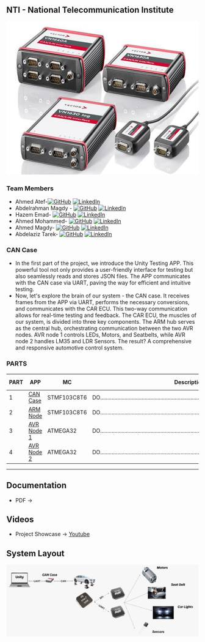 ## NTI - National Telecommunication Institute


  <div align="center">
  <a href="">
    <img src="https://github.com/ahmedatef1496/NTI_GP_CAN_CASE/blob/main/pic/header.jpg" alt="Logo" width="800" height="400">
  </a>
  </div>
  

### Team Members
- Ahmed Atef-[![GitHub](https://img.shields.io/badge/github-%23121011.svg?style=flat&logo=github&logoColor=white)]() [![LinkedIn](https://img.shields.io/badge/linkedin-%230077B5.svg?style=flat&logo=linkedin&logoColor=white)]()
- Abdelrahman Magdy - [![GitHub](https://img.shields.io/badge/github-%23121011.svg?style=flat&logo=github&logoColor=white)](https://github.com/abdomagdy957) [![LinkedIn](https://img.shields.io/badge/linkedin-%230077B5.svg?style=flat&logo=linkedin&logoColor=white)](https://www.linkedin.com/in/abdelrahman-magdy-4a01bb199/)
- Hazem Emad-         [![GitHub](https://img.shields.io/badge/github-%23121011.svg?style=flat&logo=github&logoColor=white)](https://github.com/HardcoreBudget) [![LinkedIn](https://img.shields.io/badge/linkedin-%230077B5.svg?style=flat&logo=linkedin&logoColor=white)](https://www.linkedin.com/in/hazim-emad-46589a207/)
- Ahmed Mohammed-     [![GitHub](https://img.shields.io/badge/github-%23121011.svg?style=flat&logo=github&logoColor=white)](https://github.com/AhmedSheikh0) [![LinkedIn](https://img.shields.io/badge/linkedin-%230077B5.svg?style=flat&logo=linkedin&logoColor=white)]()
- Ahmed Magdy-        [![GitHub](https://img.shields.io/badge/github-%23121011.svg?style=flat&logo=github&logoColor=white)](http://Github.com/AhmedMagdy279) [![LinkedIn](https://img.shields.io/badge/linkedin-%230077B5.svg?style=flat&logo=linkedin&logoColor=white)](http://Linkedin.com/in/ahmed-magdy-dawam)
- Abdelaziz Tarek-    [![GitHub](https://img.shields.io/badge/github-%23121011.svg?style=flat&logo=github&logoColor=white)]() [![LinkedIn](https://img.shields.io/badge/linkedin-%230077B5.svg?style=flat&logo=linkedin&logoColor=white)]()

  
### CAN Case

- In the first part of the project, we introduce the Unity Testing APP. This powerful tool not only provides a user-friendly interface for testing but also seamlessly reads and stores JSON files. The APP communicates with the CAN case via UART, paving the way for efficient and intuitive testing.
- Now, let's explore the brain of our system - the CAN case. It receives frames from the APP via UART, performs the necessary conversions, and communicates with the CAR ECU. This two-way communication allows for real-time testing and feedback.
The CAR ECU, the muscles of our system, is divided into three key components. The ARM hub serves as the central hub, orchestrating communication between the two AVR nodes. AVR node 1 controls LEDs, Motors, and Seatbelts, while AVR node 2 handles LM35 and LDR Sensors. The result? A comprehensive and responsive automotive control system.  


### PARTS
| PART | APP              | MC           | Description                                                                                                                         | HEX File        |  
|------|------------------|--------------|-------------------------------------------------------------------------------------------------------------------------------------|-----------------|
| 1    | [CAN Case]()     | STMF103C8T6  | DO..................................................................................................................................| [hex]()         |
| 2    | [ARM Node]()     | STMF103C8T6  | DO..................................................................................................................................| [hex]()         |
| 3    | [AVR Node 1]()   | ATMEGA32     | DO..................................................................................................................................| [hex]()         |
| 4    | [AVR Node 2]()   | ATMEGA32     | DO..................................................................................................................................| [hex]()         |

---
## Documentation
- PDF -> []()


## Videos
- Project Showcase -> [Youtube]()
 
## System Layout
![system_layout](https://github.com/ahmedatef1496/NTI_GP_CAN_CASE/blob/main/pic/design.jpg)



